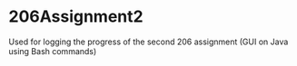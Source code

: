 # 206Assignment2
Used for logging the progress of the second 206 assignment (GUI on Java using Bash commands)
